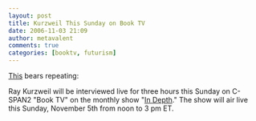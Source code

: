 ```yaml
---
layout: post
title: Kurzweil This Sunday on Book TV
date: 2006-11-03 21:09
author: metavalent
comments: true
categories: [booktv, futurism]
---
```

<a href="https://www.kurzweilai.net/news/frame.html?main=news_single.html?id%3D6051">This</a> bears repeating:

Ray Kurzweil will be interviewed live for three hours this Sunday on C-SPAN2 "Book TV" on the monthly show  "<a target="_blank" href="https://www.booktv.org/feature/index.asp?segID=7515&amp;schedID=457">In Depth</a>." The show will air live this Sunday, November 5th from noon to 3 pm ET.
